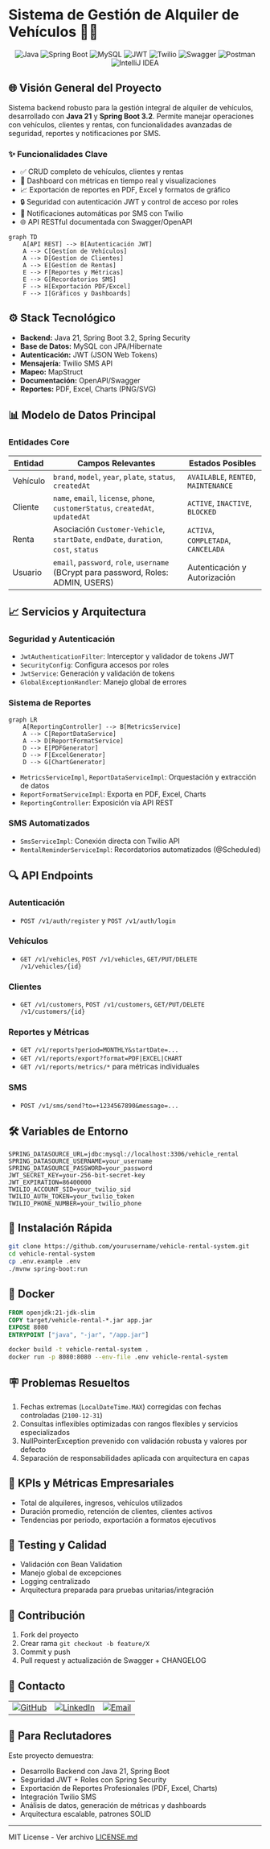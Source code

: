 # Sistema de Gestión de Alquiler de Vehículos 🚗🚨

<div align="center">
  <img src="https://img.shields.io/badge/java-007396?style=for-the-badge&logo=openjdk&logoColor=white" alt="Java">
  <img src="https://img.shields.io/badge/spring%20boot-6DB33F?style=for-the-badge&logo=spring&logoColor=white" alt="Spring Boot">
  <img src="https://img.shields.io/badge/mysql-4479A1?style=for-the-badge&logo=mysql&logoColor=white" alt="MySQL">
  <img src="https://img.shields.io/badge/jwt-000000?style=for-the-badge&logo=jsonwebtokens&logoColor=white" alt="JWT">
  <img src="https://img.shields.io/badge/twilio-F22F46?style=for-the-badge&logo=twilio&logoColor=white" alt="Twilio">
  <img src="https://img.shields.io/badge/swagger-85EA2D?style=for-the-badge&logo=swagger&logoColor=black" alt="Swagger">
  <img src="https://img.shields.io/badge/postman-FF6C37?style=for-the-badge&logo=postman&logoColor=white" alt="Postman">
  <img src="https://img.shields.io/badge/intellij%20idea-000000?style=for-the-badge&logo=intellijidea&logoColor=white" alt="IntelliJ IDEA">
</div>

## 🌐 Visión General del Proyecto

Sistema backend robusto para la gestión integral de alquiler de vehículos, desarrollado con **Java 21** y **Spring Boot 3.2**. Permite manejar operaciones con vehículos, clientes y rentas, con funcionalidades avanzadas de seguridad, reportes y notificaciones por SMS.

### ✨ Funcionalidades Clave

* ✅ CRUD completo de vehículos, clientes y rentas
* 🔢 Dashboard con métricas en tiempo real y visualizaciones
* 📈 Exportación de reportes en PDF, Excel y formatos de gráfico
* 🔒 Seguridad con autenticación JWT y control de acceso por roles
* 📢 Notificaciones automáticas por SMS con Twilio
* 🌐 API RESTful documentada con Swagger/OpenAPI

```mermaid
graph TD
    A[API REST] --> B[Autenticación JWT]
    A --> C[Gestíon de Vehículos]
    A --> D[Gestíon de Clientes]
    A --> E[Gestíon de Rentas]
    E --> F[Reportes y Métricas]
    E --> G[Recordatorios SMS]
    F --> H[Exportación PDF/Excel]
    F --> I[Gráficos y Dashboards]
```

## ⚙️ Stack Tecnológico

* **Backend:** Java 21, Spring Boot 3.2, Spring Security
* **Base de Datos:** MySQL con JPA/Hibernate
* **Autenticación:** JWT (JSON Web Tokens)
* **Mensajería:** Twilio SMS API
* **Mapeo:** MapStruct
* **Documentación:** OpenAPI/Swagger
* **Reportes:** PDF, Excel, Charts (PNG/SVG)

## 📊 Modelo de Datos Principal

### Entidades Core

| Entidad  | Campos Relevantes                                                                   | Estados Posibles                     |
| -------- | ----------------------------------------------------------------------------------- | ------------------------------------ |
| Vehículo | `brand`, `model`, `year`, `plate`, `status`, `createdAt`                            | `AVAILABLE`, `RENTED`, `MAINTENANCE` |
| Cliente  | `name`, `email`, `license`, `phone`, `customerStatus`, `createdAt`, `updatedAt`     | `ACTIVE`, `INACTIVE`, `BLOCKED`      |
| Renta    | Asociación `Customer-Vehicle`, `startDate`, `endDate`, `duration`, `cost`, `status` | `ACTIVA`, `COMPLETADA`, `CANCELADA`  |
| Usuario  | `email`, `password`, `role`, `username` (BCrypt para password, Roles: ADMIN, USERS) | Autenticación y Autorización         |

## 📈 Servicios y Arquitectura

### Seguridad y Autenticación

* `JwtAuthenticationFilter`: Interceptor y validador de tokens JWT
* `SecurityConfig`: Configura accesos por roles
* `JwtService`: Generación y validación de tokens
* `GlobalExceptionHandler`: Manejo global de errores

### Sistema de Reportes

```mermaid
graph LR
    A[ReportingController] --> B[MetricsService]
    A --> C[ReportDataService]
    A --> D[ReportFormatService]
    D --> E[PDFGenerator]
    D --> F[ExcelGenerator]
    D --> G[ChartGenerator]
```

* `MetricsServiceImpl`, `ReportDataServiceImpl`: Orquestación y extracción de datos
* `ReportFormatServiceImpl`: Exporta en PDF, Excel, Charts
* `ReportingController`: Exposición vía API REST

### SMS Automatizados

* `SmsServiceImpl`: Conexión directa con Twilio API
* `RentalReminderServiceImpl`: Recordatorios automatizados (@Scheduled)

## 🔍 API Endpoints

### Autenticación

* `POST /v1/auth/register` y `POST /v1/auth/login`

### Vehículos

* `GET /v1/vehicles`, `POST /v1/vehicles`, `GET/PUT/DELETE /v1/vehicles/{id}`

### Clientes

* `GET /v1/customers`, `POST /v1/customers`, `GET/PUT/DELETE /v1/customers/{id}`

### Reportes y Métricas

* `GET /v1/reports?period=MONTHLY&startDate=...`
* `GET /v1/reports/export?format=PDF|EXCEL|CHART`
* `GET /v1/reports/metrics/*` para métricas individuales

### SMS

* `POST /v1/sms/send?to=+1234567890&message=...`

## 🛠️ Variables de Entorno

```env
SPRING_DATASOURCE_URL=jdbc:mysql://localhost:3306/vehicle_rental
SPRING_DATASOURCE_USERNAME=your_username
SPRING_DATASOURCE_PASSWORD=your_password
JWT_SECRET_KEY=your-256-bit-secret-key
JWT_EXPIRATION=86400000
TWILIO_ACCOUNT_SID=your_twilio_sid
TWILIO_AUTH_TOKEN=your_twilio_token
TWILIO_PHONE_NUMBER=your_twilio_phone
```

## 📅 Instalación Rápida

```bash
git clone https://github.com/yourusername/vehicle-rental-system.git
cd vehicle-rental-system
cp .env.example .env
./mvnw spring-boot:run
```

## 🚀 Docker

```dockerfile
FROM openjdk:21-jdk-slim
COPY target/vehicle-rental-*.jar app.jar
EXPOSE 8080
ENTRYPOINT ["java", "-jar", "/app.jar"]
```

```bash
docker build -t vehicle-rental-system .
docker run -p 8080:8080 --env-file .env vehicle-rental-system
```

## 🪧 Problemas Resueltos

1. Fechas extremas (`LocalDateTime.MAX`) corregidas con fechas controladas (`2100-12-31`)
2. Consultas inflexibles optimizadas con rangos flexibles y servicios especializados
3. NullPointerException prevenido con validación robusta y valores por defecto
4. Separación de responsabilidades aplicada con arquitectura en capas

## 🔋 KPIs y Métricas Empresariales

* Total de alquileres, ingresos, vehículos utilizados
* Duración promedio, retención de clientes, clientes activos
* Tendencias por periodo, exportación a formatos ejecutivos

## 🔧 Testing y Calidad

* Validación con Bean Validation
* Manejo global de excepciones
* Logging centralizado
* Arquitectura preparada para pruebas unitarias/integración

## 💼 Contribución

1. Fork del proyecto
2. Crear rama `git checkout -b feature/X`
3. Commit y push
4. Pull request y actualización de Swagger + CHANGELOG

## 👋 Contacto

<table align="center">
  <tr>
    <td><a href="https://github.com/dio-quincarDev"><img src="https://img.shields.io/badge/GitHub-181717?style=for-the-badge&logo=github&logoColor=white" alt="GitHub"></a></td>
    <td><a href="https://linkedin.com/in/dio-quincar"><img src="https://img.shields.io/badge/LinkedIn-0077B5?style=for-the-badge&logo=linkedin&logoColor=white" alt="LinkedIn"></a></td>
    <td><a href="mailto:dio-quincar@outlook.com"><img src="https://img.shields.io/badge/Email-D14836?style=for-the-badge&logo=gmail&logoColor=white" alt="Email"></a></td>
  </tr>
</table>


## 📅 Para Reclutadores

Este proyecto demuestra:

* Desarrollo Backend con Java 21, Spring Boot
* Seguridad JWT + Roles con Spring Security
* Exportación de Reportes Profesionales (PDF, Excel, Charts)
* Integración Twilio SMS
* Análisis de datos, generación de métricas y dashboards
* Arquitectura escalable, patrones SOLID

---

MIT License - Ver archivo [LICENSE.md](LICENSE.md)
